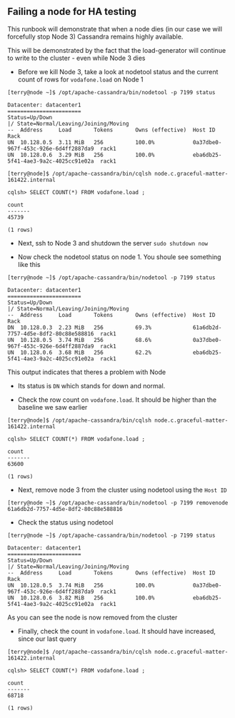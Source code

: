 ## Failing a node for HA testing

This runbook will demonstrate that when a node dies (in our case we will forcefully stop Node 3) Cassandra remains highly available.

This will be demonstrated by the fact that the load-generator will continue to write to the cluster - even while Node 3 dies

* Before we kill Node 3, take a look at nodetool status and the current count of rows for ``vodafone.load`` on Node 1

```
[terry@node ~]$ /opt/apache-cassandra/bin/nodetool -p 7199 status

Datacenter: datacenter1
=======================
Status=Up/Down
|/ State=Normal/Leaving/Joining/Moving
--  Address     Load       Tokens       Owns (effective)  Host ID                               Rack
UN  10.128.0.5  3.11 MiB   256          100.0%            0a37dbe0-967f-453c-926e-6d4ff2887da9  rack1
UN  10.128.0.6  3.29 MiB   256          100.0%            eba6db25-5f41-4ae3-9a2c-4025cc91e02a  rack1
```
	
```
[terry@node]$ /opt/apache-cassandra/bin/cqlsh node.c.graceful-matter-161422.internal

cqlsh> SELECT COUNT(*) FROM vodafone.load ;
	
count
-------
45739
	
(1 rows)	
```

* Next, ssh to Node 3 and shutdown the server ``sudo shutdown now``

* Now check the nodetool status on node 1. You shoule see something like this

```
[terry@node ~]$ /opt/apache-cassandra/bin/nodetool -p 7199 status

Datacenter: datacenter1
=======================
Status=Up/Down
|/ State=Normal/Leaving/Joining/Moving
--  Address     Load       Tokens       Owns (effective)  Host ID                               Rack
DN  10.128.0.3  2.23 MiB   256          69.3%             61a6db2d-7757-4d5e-8df2-80c88e588816  rack1
UN  10.128.0.5  3.74 MiB   256          68.6%             0a37dbe0-967f-453c-926e-6d4ff2887da9  rack1
UN  10.128.0.6  3.68 MiB   256          62.2%             eba6db25-5f41-4ae3-9a2c-4025cc91e02a  rack1
```
	
This output indicates that theres a problem with Node 

* Its status is ``DN`` which stands for down and normal.
	
* Check the row count on ``vodafone.load``. It should be higher than the baseline we saw earlier

```
[terry@node]$ /opt/apache-cassandra/bin/cqlsh node.c.graceful-matter-161422.internal
	
cqlsh> SELECT COUNT(*) FROM vodafone.load ;
	
count
-------
63600
	
(1 rows)
```
	
* Next, remove node 3 from the cluster using nodetool using the ``Host ID``

```
[terry@node ~]$ /opt/apache-cassandra/bin/nodetool -p 7199 removenode 61a6db2d-7757-4d5e-8df2-80c88e588816
```

* Check the status using nodetool

```
[terry@node ~]$ /opt/apache-cassandra/bin/nodetool -p 7199 status

Datacenter: datacenter1
=======================
Status=Up/Down
|/ State=Normal/Leaving/Joining/Moving
--  Address     Load       Tokens       Owns (effective)  Host ID                               Rack
UN  10.128.0.5  3.74 MiB   256          100.0%            0a37dbe0-967f-453c-926e-6d4ff2887da9  rack1
UN  10.128.0.6  3.82 MiB   256          100.0%            eba6db25-5f41-4ae3-9a2c-4025cc91e02a  rack1
```
	
As you can see the node is now removed from the cluster
	
* Finally, check the count in ``vodafone.load``. It should have increased, since our last query

```
[terry@node]$ /opt/apache-cassandra/bin/cqlsh node.c.graceful-matter-161422.internal
	
cqlsh> SELECT COUNT(*) FROM vodafone.load ;
	
count
-------
68718
	
(1 rows)
```
